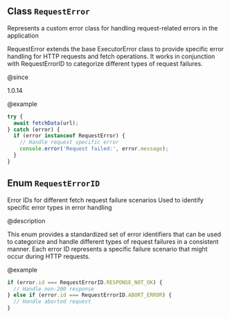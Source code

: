## Class `RequestError`
Represents a custom error class for handling request-related errors in the application

RequestError extends the base ExecutorError class to provide specific error handling
for HTTP requests and fetch operations. It works in conjunction with RequestErrorID
to categorize different types of request failures.

@since 

1.0.14

@example 

```typescript
try {
  await fetchData(url);
} catch (error) {
  if (error instanceof RequestError) {
    // Handle request specific error
    console.error('Request failed:', error.message);
  }
}
```



## Enum `RequestErrorID`
Error IDs for different fetch request failure scenarios
Used to identify specific error types in error handling

@description 

This enum provides a standardized set of error identifiers that can be used
to categorize and handle different types of request failures in a consistent manner.
Each error ID represents a specific failure scenario that might occur during HTTP requests.

@example 

```typescript
if (error.id === RequestErrorID.RESPONSE_NOT_OK) {
  // Handle non-200 response
} else if (error.id === RequestErrorID.ABORT_ERROR) {
  // Handle aborted request
}
```


